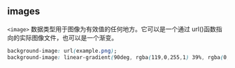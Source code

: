 

## images
`<image>` 数据类型用于图像为有效值的任何地方。它可以是一个通过 url()函数指向的实际图像文件，也可以是一个渐变。

```css
background-image: url(example.png);
background-image: linear-gradient(90deg, rgba(119,0,255,1) 39%, rgba(0,212,255,1) 100%);
```